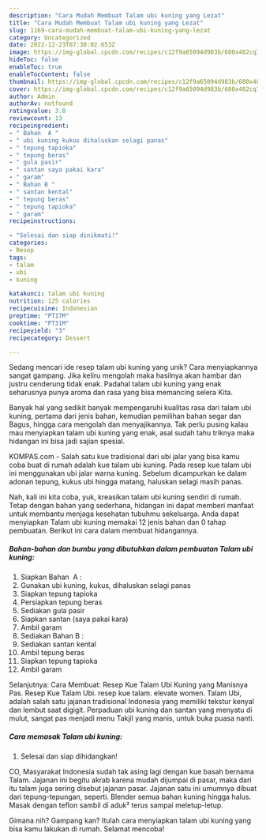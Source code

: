 ```yaml
---
description: "Cara Mudah Membuat Talam ubi kuning yang Lezat"
title: "Cara Mudah Membuat Talam ubi kuning yang Lezat"
slug: 1169-cara-mudah-membuat-talam-ubi-kuning-yang-lezat
category: Uncategorized
date: 2022-12-23T07:30:02.653Z
image: https://img-global.cpcdn.com/recipes/c12f9a65094d983b/680x482cq70/talam-ubi-kuning-foto-resep-utama.jpg
hideToc: false
enableToc: true
enableTocContent: false
thumbnail: https://img-global.cpcdn.com/recipes/c12f9a65094d983b/680x482cq70/talam-ubi-kuning-foto-resep-utama.jpg
cover: https://img-global.cpcdn.com/recipes/c12f9a65094d983b/680x482cq70/talam-ubi-kuning-foto-resep-utama.jpg
author: Admin
authorAv: notfound
ratingvalue: 3.8
reviewcount: 13
recipeingredient:
- " Bahan  A "
- " ubi kuning kukus dihaluskan selagi panas"
- " tepung tapioka"
- " tepung beras"
- " gula pasir"
- " santan saya pakai kara"
- " garam"
- " Bahan B "
- " santan kental"
- " tepung beras"
- " tepung tapioka"
- " garam"
recipeinstructions:

- "Selesai dan siap dinikmati!"
categories:
- Resep
tags:
- talam
- ubi
- kuning

katakunci: talam ubi kuning 
nutrition: 125 calories
recipecuisine: Indonesian
preptime: "PT17M"
cooktime: "PT31M"
recipeyield: "3"
recipecategory: Dessert

---
```





Sedang mencari ide resep talam ubi kuning yang unik? Cara menyiapkannya sangat gampang. Jika keliru mengolah maka hasilnya akan hambar dan justru cenderung tidak enak. Padahal talam ubi kuning yang enak seharusnya punya aroma dan rasa yang bisa memancing selera Kita.





Banyak hal yang sedikit banyak mempengaruhi kualitas rasa dari talam ubi kuning, pertama dari jenis bahan, kemudian pemilihan bahan segar dan Bagus, hingga cara mengolah dan menyajikannya. Tak perlu pusing kalau mau menyiapkan talam ubi kuning yang enak,      asal sudah tahu triknya maka hidangan ini bisa jadi sajian spesial.














KOMPAS.com - Salah satu kue tradisional dari ubi jalar yang bisa kamu coba buat di rumah adalah kue talam ubi kuning. Pada resep kue talam ubi ini menggunakan ubi jalar warna kuning. Sebelum dicampurkan ke dalam adonan tepung, kukus ubi hingga matang, haluskan selagi masih panas.






Nah, kali ini kita coba, yuk, kreasikan talam ubi kuning sendiri di rumah. Tetap dengan bahan yang sederhana, hidangan ini dapat memberi manfaat untuk membantu menjaga kesehatan tubuhmu sekeluarga. Anda dapat menyiapkan Talam ubi kuning memakai 12 jenis bahan dan 0 tahap pembuatan. Berikut ini cara dalam membuat hidangannya.

<!--inarticleads1-->

##### Bahan-bahan dan bumbu yang dibutuhkan dalam pembuatan Talam ubi kuning:

1. Siapkan  Bahan  A :
1. Gunakan  ubi kuning, kukus, dihaluskan selagi panas
1. Siapkan  tepung tapioka
1. Persiapkan  tepung beras
1. Sediakan  gula pasir
1. Siapkan  santan (saya pakai kara)
1. Ambil  garam
1. Sediakan  Bahan B :
1. Sediakan  santan kental
1. Ambil  tepung beras
1. Siapkan  tepung tapioka
1. Ambil  garam


Selanjutnya: Cara Membuat: Resep Kue Talam Ubi Kuning yang Manisnya Pas. Resep Kue Talam Ubi. resep kue talam. elevate women. Talam Ubi, adalah salah satu jajanan tradisional Indonesia yang memiliki tekstur kenyal dan lembut saat digigit. Perpaduan ubi kuning dan santan yang menyatu di mulut, sangat pas menjadi menu Takjil yang manis, untuk buka puasa nanti. 

<!--inarticleads2-->

##### Cara memasak Talam ubi kuning:


1. Selesai dan siap dihidangkan!

CO, Masyarakat Indonesia sudah tak asing lagi dengan kue basah bernama Talam. Jajanan ini begitu akrab karena mudah dijumpai di pasar, maka dari itu talam juga sering disebut jajanan pasar. Jajanan satu ini umumnya dibuat dari tepung-tepungan, seperti. Blender semua bahan kuning hingga halus. Masak dengan teflon sambil di aduk² terus sampai meletup-letup. 

Gimana nih? Gampang kan? Itulah cara menyiapkan talam ubi kuning yang bisa kamu lakukan di rumah. Selamat mencoba!
